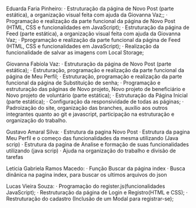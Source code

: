 Eduarda Faria Pinheiro:
· Estruturação da página de Novo Post (parte estática), a organização visual feita com ajuda da Giovanna Vaz;;
· Programação e realização da parte funcional da página de Novo Post (HTML, CSS e funcionalidades em JavaScript);
· Estruturação da página de Feed (parte estática), a organização visual feita com ajuda da Giovanna Vaz;
· Pprogramação e realização da parte funcional da página de Feed (HTML, CSS e funcionalidades em JavaScript);
· Realização da funcionalidade de salvar as imagens com Local Storage;

Giovanna Fabíola Vaz: 
· Estruturação da página de Novo Post (parte estática);
· Estruturação, programação e realização da parte funcional da página de Meu Perfil;
· Estruturação, programação e realização da parte funcional da página de Substituição de senha;
· Programação e estruturação das páginas de Novo projeto, Novo projeto de beneficiário e Novo projeto de voluntário (parte estática);
· Estruturação da Página Inicial (parte estática);
· Configuração da responsividade de todas as páginas;
· Padroização do site, organização das branches, auxílio aos outros integrantes quanto ao git e javascript, participação na estruturação e organização do trabalho.

Gustavo Amaral Silva:
· Estrutura da pagina Novo Post
· Estrutura da pagina Meu Perfil e o começo das funcionalidades da mesma utilizando (Java scrip)
· Estrutura da pagina de Analise e formação de suas funcionalidades utilizando (java scrip)
· Ajuda na organização do trabalho e divisão de tarefas

Leticia Gabriela Ramos Macedo:
· Função Buscar da página index
· Busca dinânica na pagina index, para buscar os ultimos arquivos do json

Lucas Vieira Souza:
· Programação do register.js(funcionalidades JavaScript);
· Restruturação da página de Login e Registro(HTML e CSS);
· Restruturação do cadastro (Inclusão de um Modal para registrar-se);
